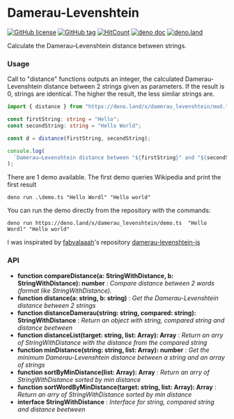 # Damerau-Levenshtein

[![GitHub license](https://img.shields.io/github/license/el3um4s/Damerau-Levenshtein.svg)](https://github.com/el3um4s/Damerau-Levenshtein/blob/master/LICENSE)
[![GitHub tag](https://img.shields.io/github/tag/el3um4s/Damerau-Levenshtein.svg)](https://GitHub.com/el3um4s/Damerau-Levenshtein/tags/)
[![HitCount](http://hits.dwyl.com/el3um4s/Damerau-Levenshtein.svg)](http://hits.dwyl.com/el3um4s/Damerau-Levenshtein)
[![deno doc](https://doc.deno.land/badge.svg)](https://doc.deno.land/https/raw.githubusercontent.com/el3um4s/Damerau-Levenshtein/master/mod.ts)
[![deno.land](https://img.shields.io/badge/deno.land-1.2.0-blue)](https://deno.land/x/damerau_levenshtein)

Calculate the Damerau–Levenshtein distance between strings.

### Usage

Call to "distance" functions outputs an integer, the calculated Damerau-Levenshtein distance between 2 strings given as parameters. If the result is 0, strings are identical. The higher the result, the less similar strings are.

```typescript
import { distance } from "https://deno.land/x/damerau_levenshtein/mod.ts";

const firstString: string = "Hello";
const secondString: string = "Hello World";

const d = distance(firstString, secondString);

console.log(
  `Damerau–Levenshtein distance between "${firstString}" and "${secondString}" is: ${d} `,
);
```

There are 1 demo available. The first demo queries Wikipedia and print the first result

```
deno run .\demo.ts "Hello Wordl" "Hello world"
```

You can run the demo directly from the repository with the commands:

```
deno run https://deno.land/x/damerau_levenshtein/demo.ts  "Hello Wordl" "Hello world"
```

I was inspirated by [fabvalaaah](https://github.com/fabvalaaah)'s repository [damerau-levenshtein-js](https://github.com/fabvalaaah/damerau-levenshtein-js)

### API

* **function compareDistance(a: StringWithDistance, b: StringWithDistance): number** : _Compare distance between 2 words (format like StringWithDistance)._
* **function distance(a: string, b: string)** : _Get the Damerau-Levenshtein distance between 2 strings_
* **function distanceDamerau(string: string, compared: string): StringWithDistance** : _Return an object with string, compared string and distance beetween_
* **function distanceList(target: string, list: Array<string>): Array<StringWithDistance>** : _Return an arry of StringWithDistance with the distance from the compared string_
* **function minDistance(string: string, list: Array<string>): number** : _Get the minimum Damerau-Levenshtein distance between a string and an array of strings_
* **function sortByMinDistance(list: Array<StringWithDistance>): Array<StringWithDistance>** : _Return an arry of StringWithDistance sorted by min distance_
* **function sortWordByMinDistance(target: string, list: Array<string>): Array<StringWithDistance>** :  _Return an arry of StringWithDistance sorted by min distance_
* **interface StringWithDistance** : _Interface for string, compared string and distance beetween_
